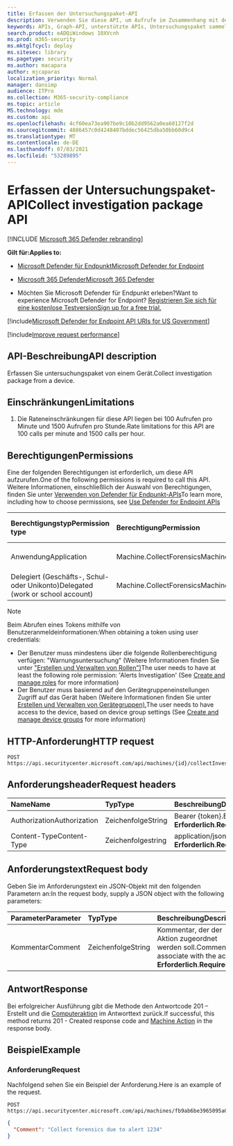 ```yaml
---
title: Erfassen der Untersuchungspaket-API
description: Verwenden Sie diese API, um Aufrufe im Zusammenhang mit der Erfassung eines Untersuchungspakets von einem Gerät zu erstellen.
keywords: APIs, Graph-API, unterstützte APIs, Untersuchungspaket sammeln
search.product: eADQiWindows 10XVcnh
ms.prod: m365-security
ms.mktglfcycl: deploy
ms.sitesec: library
ms.pagetype: security
ms.author: macapara
author: mjcaparas
localization_priority: Normal
manager: dansimp
audience: ITPro
ms.collection: M365-security-compliance
ms.topic: article
MS.technology: mde
ms.custom: api
ms.openlocfilehash: 4cf60ea73ea907be9c10b2dd9562a0ea60127f2d
ms.sourcegitcommit: 4886457c0d4248407bddec56425dba50bb60d9c4
ms.translationtype: MT
ms.contentlocale: de-DE
ms.lasthandoff: 07/03/2021
ms.locfileid: "53289895"
---
```

# <a name="collect-investigation-package-api"></a><span data-ttu-id="e2d50-104">Erfassen der Untersuchungspaket-API</span><span class="sxs-lookup"><span data-stu-id="e2d50-104">Collect investigation package API</span></span>

[!INCLUDE [Microsoft 365 Defender rebranding](../../includes/microsoft-defender.md)]

<span data-ttu-id="e2d50-105">**Gilt für:**</span><span class="sxs-lookup"><span data-stu-id="e2d50-105">**Applies to:**</span></span>
- [<span data-ttu-id="e2d50-106">Microsoft Defender für Endpunkt</span><span class="sxs-lookup"><span data-stu-id="e2d50-106">Microsoft Defender for Endpoint</span></span>](https://go.microsoft.com/fwlink/p/?linkid=2154037)
- [<span data-ttu-id="e2d50-107">Microsoft 365 Defender</span><span class="sxs-lookup"><span data-stu-id="e2d50-107">Microsoft 365 Defender</span></span>](https://go.microsoft.com/fwlink/?linkid=2118804)


- <span data-ttu-id="e2d50-108">Möchten Sie Microsoft Defender für Endpunkt erleben?</span><span class="sxs-lookup"><span data-stu-id="e2d50-108">Want to experience Microsoft Defender for Endpoint?</span></span> [<span data-ttu-id="e2d50-109">Registrieren Sie sich für eine kostenlose Testversion</span><span class="sxs-lookup"><span data-stu-id="e2d50-109">Sign up for a free trial.</span></span>](https://www.microsoft.com/microsoft-365/windows/microsoft-defender-atp?ocid=docs-wdatp-exposedapis-abovefoldlink) 

[!include[Microsoft Defender for Endpoint API URIs for US Government](../../includes/microsoft-defender-api-usgov.md)]

[!include[Improve request performance](../../includes/improve-request-performance.md)]


## <a name="api-description"></a><span data-ttu-id="e2d50-110">API-Beschreibung</span><span class="sxs-lookup"><span data-stu-id="e2d50-110">API description</span></span>

<span data-ttu-id="e2d50-111">Erfassen Sie untersuchungspaket von einem Gerät.</span><span class="sxs-lookup"><span data-stu-id="e2d50-111">Collect investigation package from a device.</span></span>

## <a name="limitations"></a><span data-ttu-id="e2d50-112">Einschränkungen</span><span class="sxs-lookup"><span data-stu-id="e2d50-112">Limitations</span></span>

1. <span data-ttu-id="e2d50-113">Die Rateneinschränkungen für diese API liegen bei 100 Aufrufen pro Minute und 1500 Aufrufen pro Stunde.</span><span class="sxs-lookup"><span data-stu-id="e2d50-113">Rate limitations for this API are 100 calls per minute and 1500 calls per hour.</span></span>

## <a name="permissions"></a><span data-ttu-id="e2d50-114">Berechtigungen</span><span class="sxs-lookup"><span data-stu-id="e2d50-114">Permissions</span></span>

<span data-ttu-id="e2d50-115">Eine der folgenden Berechtigungen ist erforderlich, um diese API aufzurufen.</span><span class="sxs-lookup"><span data-stu-id="e2d50-115">One of the following permissions is required to call this API.</span></span> <span data-ttu-id="e2d50-116">Weitere Informationen, einschließlich der Auswahl von Berechtigungen, finden Sie unter [Verwenden von Defender für Endpunkt-APIs](apis-intro.md)</span><span class="sxs-lookup"><span data-stu-id="e2d50-116">To learn more, including how to choose permissions, see [Use Defender for Endpoint APIs](apis-intro.md)</span></span>

<span data-ttu-id="e2d50-117">Berechtigungstyp</span><span class="sxs-lookup"><span data-stu-id="e2d50-117">Permission type</span></span> | <span data-ttu-id="e2d50-118">Berechtigung</span><span class="sxs-lookup"><span data-stu-id="e2d50-118">Permission</span></span> | <span data-ttu-id="e2d50-119">Anzeigename der Berechtigung</span><span class="sxs-lookup"><span data-stu-id="e2d50-119">Permission display name</span></span>
:---|:---|:---
<span data-ttu-id="e2d50-120">Anwendung</span><span class="sxs-lookup"><span data-stu-id="e2d50-120">Application</span></span> | <span data-ttu-id="e2d50-121">Machine.CollectForensics</span><span class="sxs-lookup"><span data-stu-id="e2d50-121">Machine.CollectForensics</span></span> | <span data-ttu-id="e2d50-122">"Forensik sammeln"</span><span class="sxs-lookup"><span data-stu-id="e2d50-122">'Collect forensics'</span></span>
<span data-ttu-id="e2d50-123">Delegiert (Geschäfts-, Schul- oder Unikonto)</span><span class="sxs-lookup"><span data-stu-id="e2d50-123">Delegated (work or school account)</span></span> | <span data-ttu-id="e2d50-124">Machine.CollectForensics</span><span class="sxs-lookup"><span data-stu-id="e2d50-124">Machine.CollectForensics</span></span> | <span data-ttu-id="e2d50-125">"Forensik sammeln"</span><span class="sxs-lookup"><span data-stu-id="e2d50-125">'Collect forensics'</span></span>

> [!NOTE]
> <span data-ttu-id="e2d50-126">Beim Abrufen eines Tokens mithilfe von Benutzeranmeldeinformationen:</span><span class="sxs-lookup"><span data-stu-id="e2d50-126">When obtaining a token using user credentials:</span></span>
>
> - <span data-ttu-id="e2d50-127">Der Benutzer muss mindestens über die folgende Rollenberechtigung verfügen: "Warnungsuntersuchung" (Weitere Informationen finden Sie unter ["Erstellen und Verwalten von Rollen")](user-roles.md)</span><span class="sxs-lookup"><span data-stu-id="e2d50-127">The user needs to have at least the following role permission: 'Alerts Investigation' (See [Create and manage roles](user-roles.md) for more information)</span></span>
> - <span data-ttu-id="e2d50-128">Der Benutzer muss basierend auf den Gerätegruppeneinstellungen Zugriff auf das Gerät haben (Weitere Informationen finden Sie unter [Erstellen und Verwalten von Gerätegruppen).](machine-groups.md)</span><span class="sxs-lookup"><span data-stu-id="e2d50-128">The user needs to have access to the device, based on device group settings (See [Create and manage device groups](machine-groups.md) for more information)</span></span>

## <a name="http-request"></a><span data-ttu-id="e2d50-129">HTTP-Anforderung</span><span class="sxs-lookup"><span data-stu-id="e2d50-129">HTTP request</span></span>

```http
POST https://api.securitycenter.microsoft.com/api/machines/{id}/collectInvestigationPackage
```

## <a name="request-headers"></a><span data-ttu-id="e2d50-130">Anforderungsheader</span><span class="sxs-lookup"><span data-stu-id="e2d50-130">Request headers</span></span>

<span data-ttu-id="e2d50-131">Name</span><span class="sxs-lookup"><span data-stu-id="e2d50-131">Name</span></span> | <span data-ttu-id="e2d50-132">Typ</span><span class="sxs-lookup"><span data-stu-id="e2d50-132">Type</span></span> | <span data-ttu-id="e2d50-133">Beschreibung</span><span class="sxs-lookup"><span data-stu-id="e2d50-133">Description</span></span>
:---|:---|:---
<span data-ttu-id="e2d50-134">Authorization</span><span class="sxs-lookup"><span data-stu-id="e2d50-134">Authorization</span></span> | <span data-ttu-id="e2d50-135">Zeichenfolge</span><span class="sxs-lookup"><span data-stu-id="e2d50-135">String</span></span> | <span data-ttu-id="e2d50-136">Bearer {token}.</span><span class="sxs-lookup"><span data-stu-id="e2d50-136">Bearer {token}.</span></span> <span data-ttu-id="e2d50-137">**Erforderlich**.</span><span class="sxs-lookup"><span data-stu-id="e2d50-137">**Required**.</span></span>
<span data-ttu-id="e2d50-138">Content-Type</span><span class="sxs-lookup"><span data-stu-id="e2d50-138">Content-Type</span></span> | <span data-ttu-id="e2d50-139">Zeichenfolge</span><span class="sxs-lookup"><span data-stu-id="e2d50-139">string</span></span> | <span data-ttu-id="e2d50-140">application/json.</span><span class="sxs-lookup"><span data-stu-id="e2d50-140">application/json.</span></span> <span data-ttu-id="e2d50-141">**Erforderlich**.</span><span class="sxs-lookup"><span data-stu-id="e2d50-141">**Required**.</span></span>

## <a name="request-body"></a><span data-ttu-id="e2d50-142">Anforderungstext</span><span class="sxs-lookup"><span data-stu-id="e2d50-142">Request body</span></span>

<span data-ttu-id="e2d50-143">Geben Sie im Anforderungstext ein JSON-Objekt mit den folgenden Parametern an:</span><span class="sxs-lookup"><span data-stu-id="e2d50-143">In the request body, supply a JSON object with the following parameters:</span></span>

<span data-ttu-id="e2d50-144">Parameter</span><span class="sxs-lookup"><span data-stu-id="e2d50-144">Parameter</span></span> | <span data-ttu-id="e2d50-145">Typ</span><span class="sxs-lookup"><span data-stu-id="e2d50-145">Type</span></span> | <span data-ttu-id="e2d50-146">Beschreibung</span><span class="sxs-lookup"><span data-stu-id="e2d50-146">Description</span></span>
:---|:---|:---
<span data-ttu-id="e2d50-147">Kommentar</span><span class="sxs-lookup"><span data-stu-id="e2d50-147">Comment</span></span> | <span data-ttu-id="e2d50-148">Zeichenfolge</span><span class="sxs-lookup"><span data-stu-id="e2d50-148">String</span></span> | <span data-ttu-id="e2d50-149">Kommentar, der der Aktion zugeordnet werden soll.</span><span class="sxs-lookup"><span data-stu-id="e2d50-149">Comment to associate with the action.</span></span> <span data-ttu-id="e2d50-150">**Erforderlich**.</span><span class="sxs-lookup"><span data-stu-id="e2d50-150">**Required**.</span></span>

## <a name="response"></a><span data-ttu-id="e2d50-151">Antwort</span><span class="sxs-lookup"><span data-stu-id="e2d50-151">Response</span></span>

<span data-ttu-id="e2d50-152">Bei erfolgreicher Ausführung gibt die Methode den Antwortcode 201 – Erstellt und die [Computeraktion](machineaction.md) im Antworttext zurück.</span><span class="sxs-lookup"><span data-stu-id="e2d50-152">If successful, this method returns 201 - Created response code and [Machine Action](machineaction.md) in the response body.</span></span>

## <a name="example"></a><span data-ttu-id="e2d50-153">Beispiel</span><span class="sxs-lookup"><span data-stu-id="e2d50-153">Example</span></span>

### <a name="request"></a><span data-ttu-id="e2d50-154">Anforderung</span><span class="sxs-lookup"><span data-stu-id="e2d50-154">Request</span></span>

<span data-ttu-id="e2d50-155">Nachfolgend sehen Sie ein Beispiel der Anforderung.</span><span class="sxs-lookup"><span data-stu-id="e2d50-155">Here is an example of the request.</span></span>

```http
POST https://api.securitycenter.microsoft.com/api/machines/fb9ab6be3965095a09c057be7c90f0a2/collectInvestigationPackage
```

```json
{
  "Comment": "Collect forensics due to alert 1234"
}
```
